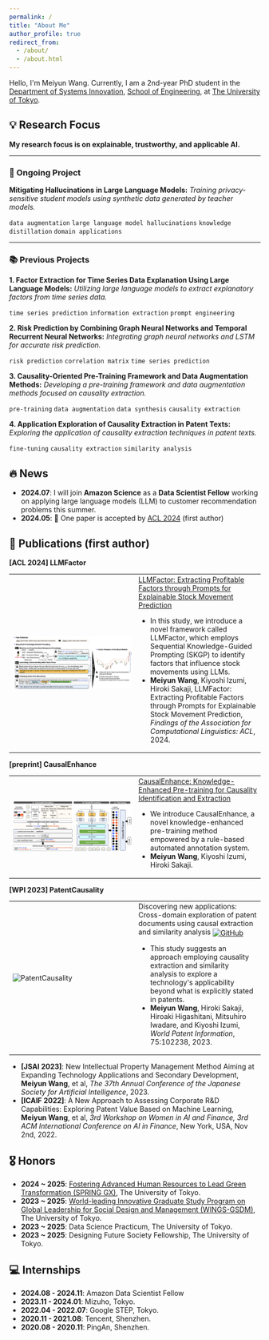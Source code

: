 ```yaml
---
permalink: /
title: "About Me"
author_profile: true
redirect_from: 
  - /about/
  - /about.html
---
```

<a id="about-me"></a>

Hello, I'm Meiyun Wang. Currently, I am a 2nd-year PhD student in the [Department of Systems Innovation](http://www.sys.t.u-tokyo.ac.jp/en/), [School of Engineering](https://www.t.u-tokyo.ac.jp/en/soe), at [The University of Tokyo](https://www.u-tokyo.ac.jp/en/index.html).

## 💡 Research Focus
<a id="research-focus"></a>
**My research focus is on explainable, trustworthy, and applicable AI.**

---

### 🔄 Ongoing Project

**Mitigating Hallucinations in Large Language Models:** *Training privacy-sensitive student models using synthetic data generated by teacher models.*

`data augmentation`  `large language model hallucinations`  `knowledge distillation`  `domain applications`

---

### 📚 Previous Projects

**1. Factor Extraction for Time Series Data Explanation Using Large Language Models:** *Utilizing large language models to extract explanatory factors from time series data.*

`time series prediction`  `information extraction`  `prompt engineering`

**2. Risk Prediction by Combining Graph Neural Networks and Temporal Recurrent Neural Networks:** *Integrating graph neural networks and LSTM for accurate risk prediction.*

`risk prediction`  `correlation matrix`  `time series prediction`

**3. Causality-Oriented Pre-Training Framework and Data Augmentation Methods:** *Developing a pre-training framework and data augmentation methods focused on causality extraction.*

`pre-training`  `data augmentation`  `data synthesis`  `causality extraction`

**4. Application Exploration of Causality Extraction in Patent Texts:** *Exploring the application of causality extraction techniques in patent texts.*

`fine-tuning`  `causality extraction`  `similarity analysis`

## 🔥 News
<a id="news"></a>
- **2024.07**: I will join **Amazon Science** as a **Data Scientist Fellow** working on applying large language models (LLM) to customer recommendation problems this summer.
- **2024.05**: 🎉 One paper is accepted by [ACL 2024](https://2024.aclweb.org/) (first author)


## 📝 Publications (first author)
<a id="publications"></a>

**[ACL 2024] LLMFactor**
<html>
    <table style="margin-left: auto; margin-right: auto; border-collapse: collapse; border: none; width: 100%;">
        <tr>
            <td style="width: 50%; border: none;">
                <!-- Left side content -->
                <img src="../images/LLMFactor.jpg" alt="LLMFactor" style="width: 100%; height: auto;">
            </td>
            <td style="width: 50%; border: none;">
                <!-- Right side content -->
                <a href="https://arxiv.org/pdf/2406.10811">LLMFactor: Extracting Profitable Factors through Prompts for Explainable Stock Movement Prediction</a>
                <ul>
                    <li>In this study, we introduce a novel framework called LLMFactor, which employs Sequential Knowledge-Guided Prompting (SKGP) to identify factors that influence stock movements using LLMs.</li>
                    <li><strong>Meiyun Wang</strong>, Kiyoshi Izumi, Hiroki Sakaji, LLMFactor: Extracting Profitable Factors through Prompts for Explainable Stock Movement Prediction, <em>Findings of the Association for Computational Linguistics: ACL</em>, 2024.</li>
                </ul>
            </td>
        </tr>
    </table>
</html>

**[preprint] CausalEnhance**
<html>
    <table style="margin-left: auto; margin-right: auto; border-collapse: collapse; border: none; width: 100%;">
        <tr>
            <td style="width: 50%; border: none;">
                <!-- Left side content -->
                <img src="../images/CausalEnhance.jpg" alt="CausalEnhance" style="width: 100%; height: auto;">
            </td>
            <td style="width: 50%; border: none;">
                <!-- Right side content -->
              <a href>CausalEnhance: Knowledge-Enhanced Pre-training for Causality Identification and Extraction</a>
                <ul>
                    <li>We introduce CausalEnhance, a novel knowledge-enhanced pre-training method empowered by a rule-based automated annotation system.</li>
                  <li><strong>Meiyun Wang</strong>, Kiyoshi Izumi, Hiroki Sakaji.</li>
                </ul>
            </td>
        </tr>
    </table>
</html>

**[WPI 2023] PatentCausality**
<html>
    <table style="margin-left: auto; margin-right: auto; border-collapse: collapse; border: none; width: 100%;">
        <tr>
            <td style="width: 50%; border: none;">
                <!-- Left side content -->
                <img src="../images/PatentCausality.jpg" alt="PatentCausality" style="width: 100%; height: auto;">
            </td>
            <td style="width: 50%; border: none;">
                <!-- Right side content -->
                <a href="https://www.sciencedirect.com/science/article/pii/S0172219023000686" style="text-decoration: none;">Discovering new applications: Cross-domain exploration of patent documents using causal extraction and similarity analysis</a>
                <a href="https://github.com/Kirawang23/PatentCausality"><img src="https://github.githubassets.com/images/modules/logos_page/GitHub-Mark.png" alt="GitHub" style="width: 23px; height: 23px; vertical-align: middle;"></a>
                <ul>
                    <li>This study suggests an approach employing causality extraction and similarity analysis to explore a technology's applicability beyond what is explicitly stated in patents.</li>
                    <li><strong>Meiyun Wang</strong>, Hiroki Sakaji, Hiroaki Higashitani, Mitsuhiro Iwadare, and Kiyoshi Izumi, <em>World Patent Information</em>, 75:102238, 2023.</li>
                </ul>
            </td>
        </tr>
    </table>
</html>

<ul>
<li><strong>[JSAI 2023]</strong>: <a style="text-decoration: none;">New Intellectual Property Management Method Aiming at Expanding Technology Applications and Secondary Development</a>, <strong>Meiyun Wang</strong>, et al, <em>The 37th Annual Conference of the Japanese Society for Artificial Intelligence</em>, 2023.
  </li>
  
  <li>
    <strong>[ICAIF 2022]</strong>: <a style="text-decoration: none;">A New Approach to Assessing Corporate R&D Capabilities: Exploring Patent Value Based on Machine Learning</a>, <strong>Meiyun Wang</strong>, et al, <em>3rd Workshop on Women in AI and Finance, 3rd ACM International Conference on AI in Finance</em>, New York, USA, Nov 2nd, 2022.
  </li>
</ul>

## 🎖 Honors
<a id="honors"></a>
- **2024 ~ 2025**: <a href="https://www.cis-trans.jp/spring_gx/index-e.html">Fostering Advanced Human Resources to Lead Green Transformation (SPRING GX)</a>, The University of Tokyo.
- **2023 ~ 2025**: <a href="https://gsdm.u-tokyo.ac.jp/gsdm2.0/en/wings-gsdm/">World-leading Innovative Graduate Study Program on Global Leadership for Social Design and Management (WINGS-GSDM)</a>, The University of Tokyo.
- **2023 ~ 2025**: Data Science Practicum, The University of Tokyo.
- **2023 ~ 2025**: Designing Future Society Fellowship, The University of Tokyo.

## 💻 Internships
<a id="internships"></a>
- **2024.08 - 2024.11**: Amazon Data Scientist Fellow
- **2023.11 - 2024.01**: Mizuho, Tokyo.
- **2022.04 - 2022.07**: Google STEP, Tokyo.
- **2020.11 - 2021.08**: Tencent, Shenzhen.
- **2020.08 - 2020.11**: PingAn, Shenzhen.
